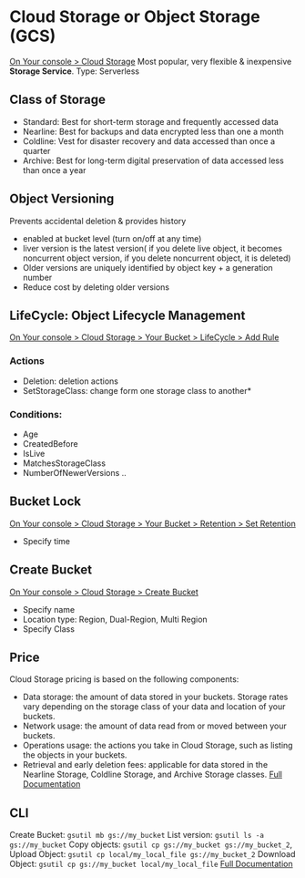 # Cloud Storage or Object Storage (GCS)
[On Your console > Cloud Storage](https://console.cloud.google.com/storage/browser)
Most popular, very flexible & inexpensive **Storage Service**. Type: Serverless
## Class of Storage
- Standard: Best for short-term storage and frequently accessed data
- Nearline: Best for backups and data encrypted less than one a month
- Coldline: Vest for disaster recovery and data accessed than once a quarter
- Archive: Best for long-term digital preservation of data accessed less than once a year
## Object Versioning
Prevents accidental deletion & provides history
- enabled at bucket level (turn on/off at any time)
- liver version is the latest version( if you delete live object, it becomes noncurrent object version, if you delete noncurrent object, it is deleted)
- Older versions are uniquely identified by object key + a generation number
- Reduce cost by deleting older versions
## LifeCycle: Object Lifecycle Management
[On Your console > Cloud Storage > Your Bucket > LifeCycle > Add Rule](https://console.cloud.google.com/storage/browser)
### Actions
- Deletion: deletion actions
- SetStorageClass: change form one storage class to another*
### Conditions:
- Age
- CreatedBefore
- IsLive
- MatchesStorageClass
- NumberOfNewerVersions
..
## Bucket Lock
[On Your console > Cloud Storage > Your Bucket > Retention > Set Retention](https://console.cloud.google.com/storage/browser)
- Specify time
## Create Bucket
[On Your console > Cloud Storage > Create Bucket](https://console.cloud.google.com/storage/create-bucket)
- Specify name
- Location type: Region, Dual-Region, Multi Region
- Specify Class
## Price
Cloud Storage pricing is based on the following components:
- Data storage: the amount of data stored in your buckets. Storage rates vary depending on the storage class of your data and location of your buckets.
- Network usage: the amount of data read from or moved between your buckets.
- Operations usage: the actions you take in Cloud Storage, such as listing the objects in your buckets.
- Retrieval and early deletion fees: applicable for data stored in the Nearline Storage, Coldline Storage, and Archive Storage classes.
[Full Documentation](https://cloud.google.com/storage/pricing)
## CLI
Create Bucket: `gsutil mb gs://my_bucket`
List version: `gsutil ls -a gs://my_bucket`
Copy objects: `gsutil cp gs://my_bucket gs://my_bucket_2`,
Upload Object: `gsutil cp local/my_local_file gs://my_bucket_2`
Download Object: `gsutil cp gs://my_bucket local/my_local_file`
[Full Documentation](https://cloud.google.com/storage/docs/gsutil)